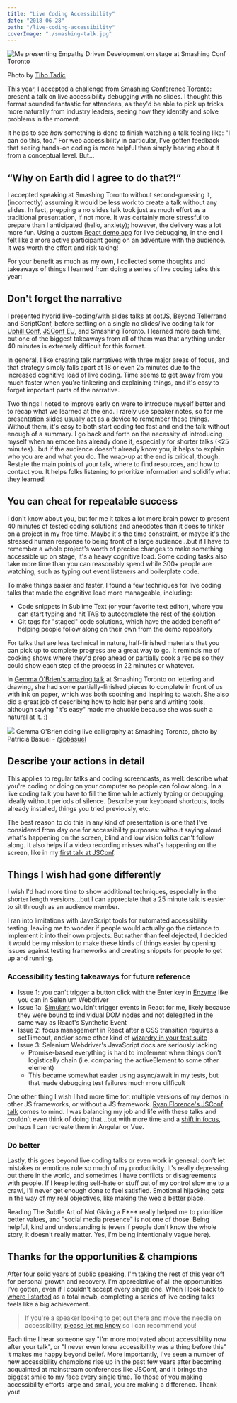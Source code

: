 ```yaml
---
title: "Live Coding Accessibility"
date: "2018-06-28"
path: "/live-coding-accessibility"
coverImage: "./smashing-talk.jpg"
---
```


![Me presenting Empathy Driven Development on stage at Smashing Conf Toronto](./smashing-talk-1024x768.jpg)

Photo by [Tiho Tadic](https://twitter.com/tihoni/status/1012015009881378817 "Twitter opens in a new window")

This year, I accepted a challenge from [Smashing Conference Toronto](https://smashingconf.com/toronto-2018 "Smashing Conf opens in a new window"): present a talk on live accessibility debugging with no slides. I thought this format sounded fantastic for attendees, as they'd be able to pick up tricks more naturally from industry leaders, seeing how they identify and solve problems in the moment.

It helps to see _how_ something is done to finish watching a talk feeling like: "I can do this, too." For web accessibility in particular, I've gotten feedback that seeing hands-on coding is more helpful than simply hearing about it from a conceptual level. But…

## “Why on Earth did I agree to do that?!”

I accepted speaking at Smashing Toronto without second-guessing it, (incorrectly) assuming it would be less work to create a talk without any slides. In fact, prepping a no slides talk took just as much effort as a traditional presentation, if not more. It was certainly more stressful to prepare than I anticipated (hello, anxiety); however, the delivery was a lot more fun. Using a custom [React demo app](https://github.com/marcysutton/empathy-driven-development "Opens in a new window") for live debugging, in the end I felt like a more active participant going on an adventure with the audience. It was worth the effort and risk taking!

For your benefit as much as my own, I collected some thoughts and takeaways of things I learned from doing a series of live coding talks this year:

## Don't forget the narrative

I presented hybrid live-coding/with slides talks at [dotJS](https://www.youtube-nocookie.com/embed/LdKjS94ugYI "dotJS Youtube: opens in new window"), [Beyond Tellerrand](https://www.youtube-nocookie.com/embed/WTQAI9TzBx0 "BT Conf Youtube: opens in new window") and ScriptConf, before settling on a single no slides/live coding talk for [Uphill Conf](https://www.youtube-nocookie.com/embed/wvGvJemoDHI "Uphill Conf Youtube: opens in new window"), [JSConf EU](https://www.youtube-nocookie.com/embed/l95VFLj3e2w "JS Conf Youtube: opens in new window"), and Smashing Toronto. I learned more each time, but one of the biggest takeaways from all of them was that anything under 40 minutes is extremely difficult for this format.

In general, I like creating talk narratives with three major areas of focus, and that strategy simply falls apart at 18 or even 25 minutes due to the increased cognitive load of live coding. Time seems to get away from you much faster when you're tinkering and explaining things, and it's easy to forget important parts of the narrative.

Two things I noted to improve early on were to introduce myself better and to recap what we learned at the end. I rarely use speaker notes, so for me presentation slides usually act as a device to remember these things. Without them, it's easy to both start coding too fast and end the talk without enough of a summary. I go back and forth on the necessity of introducing myself when an emcee has already done it, especially for shorter talks (<25 minutes)...but if the audience doesn't already know you, it helps to explain who you are and what you do. The wrap-up at the end is critical, though. Restate the main points of your talk, where to find resources, and how to contact you. It helps folks listening to prioritize information and solidify what they learned!

## You can cheat for repeatable success

I don't know about you, but for me it takes a lot more brain power to present 40 minutes of tested coding solutions and anecdotes than it does to tinker on a project in my free time. Maybe it's the time constraint, or maybe it's the stressed human response to being front of a large audience...but if I have to remember a whole project's worth of precise changes to make something accessible up on stage, it's a heavy cognitive load. Some coding tasks also take more time than you can reasonably spend while 300+ people are watching, such as typing out event listeners and boilerplate code.

To make things easier and faster, I found a few techniques for live coding talks that made the cognitive load more manageable, including:

- Code snippets in Sublime Text (or your favorite text editor), where you can start typing and hit TAB to autocomplete the rest of the solution
- Git tags for "staged" code solutions, which have the added benefit of helping people follow along on their own from the demo repository

For talks that are less technical in nature, half-finished materials that you can pick up to complete progress are a great way to go. It reminds me of cooking shows where they'd prep ahead or partially cook a recipe so they could show each step of the process in 22 minutes or whatever.

In [Gemma O'Brien's amazing talk](https://smashingconf.com/speakers/gemma-obrien "Smashing Conf opens in a new window") at Smashing Toronto on lettering and drawing, she had some partially-finished pieces to complete in front of us with ink on paper, which was both soothing and inspiring to watch. She also did a great job of describing how to hold her pens and writing tools, although saying "it's easy" made me chuckle because she was such a natural at it. :)

![](./gemma-obrien-1024x768.jpg)
Gemma O'Brien doing live calligraphy at Smashing Toronto, photo by Patricia Basuel - [@pbasuel](https://twitter.com/pbasuel/status/1012044502574489601)

## Describe your actions in detail

This applies to regular talks and coding screencasts, as well: describe what you're coding or doing on your computer so people can follow along. In a live coding talk you have to fill the time while actively typing or debugging, ideally without periods of silence. Describe your keyboard shortcuts, tools already installed, things you tried previously, etc.

The best reason to do this in any kind of presentation is one that I've considered from day one for accessibility purposes: without saying aloud what's happening on the screen, blind and low vision folks can't follow along. It also helps if a video recording misses what's happening on the screen, like in my [first talk at JSConf](https://marcysutton.com/summing-up-jsconf-eu-2014/).

## Things I wish had gone differently

I wish I'd had more time to show additional techniques, especially in the shorter length versions...but I can appreciate that a 25 minute talk is easier to sit through as an audience member.

I ran into limitations with JavaScript tools for automated accessibility testing, leaving me to wonder if people would actually go the distance to implement it into their own projects. But rather than feel dejected, I decided it would be my mission to make these kinds of things easier by opening issues against testing frameworks and creating snippets for people to get up and running.

### Accessibility testing takeaways for future reference

- Issue 1: you can't trigger a button click with the Enter key in [Enzyme](https://github.com/airbnb/enzyme/issues/441#issuecomment-398278568 "Opens in a new window") like you can in Selenium Webdriver
- Issue 1a: [Simulant](https://github.com/Rich-Harris/simulant "Opens in a new window") wouldn't trigger events in React for me, likely because they were bound to individual DOM nodes and not delegated in the same way as React's Synthetic Event
- Issue 2: focus management in React after a CSS transition requires a setTimeout, and/or some other kind of [wizardry in your test suite](https://twitter.com/brianskold/status/1009383639379922944 "Opens in a new window")
- Issue 3: Selenium Webdriver's JavaScript docs are seriously lacking
    - Promise-based everything is hard to implement when things don't logistically chain (i.e. comparing the activeElement to some other element)
    - This became somewhat easier using async/await in my tests, but that made debugging test failures much more difficult

One other thing I wish I had more time for: multiple versions of my demos in other JS frameworks, or without a JS framework. [Ryan Florence's JSConf talk](https://www.youtube-nocookie.com/embed/CBhDdWY1uv8 "Opens in a new window") comes to mind. I was balancing my job and life with these talks and couldn't even think of doing that…but with more time and a [shift in focus](https://marcysutton.com/chapter-two-at-deque/), perhaps I can recreate them in Angular or Vue.

### Do better

Lastly, this goes beyond live coding talks or even work in general: don't let mistakes or emotions rule so much of my productivity. It's really depressing out there in the world, and sometimes I have conflicts or disagreements with people. If I keep letting self-hate or stuff out of my control slow me to a crawl, I'll never get enough done to feel satisfied. Emotional hijacking gets in the way of my real objectives, like making the web a better place.

Reading The Subtle Art of Not Giving a F\*\*\* really helped me to prioritize better values, and "social media presence" is not one of those. Being helpful, kind and understanding is (even if people don't know the whole story, it doesn't really matter. Yes, I'm being intentionally vague here).

## Thanks for the opportunities & champions

After four solid years of public speaking, I'm taking the rest of this year off for personal growth and recovery. I'm appreciative of all the opportunities I've gotten, even if I couldn't accept every single one. When I look back to [where I started](https://marcysutton.com/jsconf-2014-australia-accessibility-shadow-dom/) as a total newb, completing a series of live coding talks feels like a big achievement.

> If you're a speaker looking to get out there and move the needle on accessibility, [please let me know](https://marcysutton.com/contact/) so I can recommend you!

Each time I hear someone say "I'm more motivated about accessibility now after your talk", or "I never even knew accessibility was a thing before this" it makes me happy beyond belief. More importantly, I've seen a number of new accessibility champions rise up in the past few years after becoming acquainted at mainstream conferences like JSConf, and it brings the biggest smile to my face every single time. To those of you making accessibility efforts large and small, you are making a difference. Thank you!
